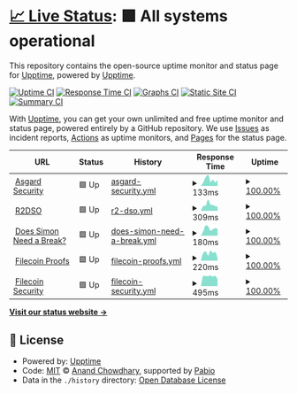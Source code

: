 # [📈 Live Status](https://upptime.github.io/upptime): <!--live status--> **🟩 All systems operational**

This repository contains the open-source uptime monitor and status page for [Upptime](https://upptime.js.org), powered by [Upptime](https://github.com/upptime/upptime).

[![Uptime CI](https://github.com/relotnek/asgarduptime/workflows/Uptime%20CI/badge.svg)](https://github.com/relotnek/asgarduptime/actions?query=workflow%3A%22Uptime+CI%22)
[![Response Time CI](https://github.com/relotnek/asgarduptime/workflows/Response%20Time%20CI/badge.svg)](https://github.com/relotnek/asgarduptime/actions?query=workflow%3A%22Response+Time+CI%22)
[![Graphs CI](https://github.com/relotnek/asgarduptime/workflows/Graphs%20CI/badge.svg)](https://github.com/relotnek/asgarduptime/actions?query=workflow%3A%22Graphs+CI%22)
[![Static Site CI](https://github.com/relotnek/asgarduptime/workflows/Static%20Site%20CI/badge.svg)](https://github.com/relotnek/asgarduptime/actions?query=workflow%3A%22Static+Site+CI%22)
[![Summary CI](https://github.com/relotnek/asgarduptime/workflows/Summary%20CI/badge.svg)](https://github.com/relotnek/asgarduptime/actions?query=workflow%3A%22Summary+CI%22)

With [Upptime](https://upptime.js.org), you can get your own unlimited and free uptime monitor and status page, powered entirely by a GitHub repository. We use [Issues](https://github.com/upptime/upptime/issues) as incident reports, [Actions](https://github.com/relotnek/asgarduptime/actions) as uptime monitors, and [Pages](https://upptime.github.io/upptime) for the status page.

<!--start: status pages-->
<!-- This summary is generated by Upptime (https://github.com/upptime/upptime) -->
<!-- Do not edit this manually, your changes will be overwritten -->
<!-- prettier-ignore -->
| URL | Status | History | Response Time | Uptime |
| --- | ------ | ------- | ------------- | ------ |
| <img alt="" src="https://icons.duckduckgo.com/ip3/www.asgardsec.com.ico" height="13"> [Asgard Security](https://www.asgardsec.com) | 🟩 Up | [asgard-security.yml](https://github.com/relotnek/asgarduptime/commits/HEAD/history/asgard-security.yml) | <details><summary><img alt="Response time graph" src="./graphs/asgard-security/response-time-week.png" height="20"> 133ms</summary><br><a href="https://relotnek.github.io/asgarduptime/history/asgard-security"><img alt="Response time 120" src="https://img.shields.io/endpoint?url=https%3A%2F%2Fraw.githubusercontent.com%2Frelotnek%2Fasgarduptime%2FHEAD%2Fapi%2Fasgard-security%2Fresponse-time.json"></a><br><a href="https://relotnek.github.io/asgarduptime/history/asgard-security"><img alt="24-hour response time 64" src="https://img.shields.io/endpoint?url=https%3A%2F%2Fraw.githubusercontent.com%2Frelotnek%2Fasgarduptime%2FHEAD%2Fapi%2Fasgard-security%2Fresponse-time-day.json"></a><br><a href="https://relotnek.github.io/asgarduptime/history/asgard-security"><img alt="7-day response time 133" src="https://img.shields.io/endpoint?url=https%3A%2F%2Fraw.githubusercontent.com%2Frelotnek%2Fasgarduptime%2FHEAD%2Fapi%2Fasgard-security%2Fresponse-time-week.json"></a><br><a href="https://relotnek.github.io/asgarduptime/history/asgard-security"><img alt="30-day response time 133" src="https://img.shields.io/endpoint?url=https%3A%2F%2Fraw.githubusercontent.com%2Frelotnek%2Fasgarduptime%2FHEAD%2Fapi%2Fasgard-security%2Fresponse-time-month.json"></a><br><a href="https://relotnek.github.io/asgarduptime/history/asgard-security"><img alt="1-year response time 120" src="https://img.shields.io/endpoint?url=https%3A%2F%2Fraw.githubusercontent.com%2Frelotnek%2Fasgarduptime%2FHEAD%2Fapi%2Fasgard-security%2Fresponse-time-year.json"></a></details> | <details><summary><a href="https://relotnek.github.io/asgarduptime/history/asgard-security">100.00%</a></summary><a href="https://relotnek.github.io/asgarduptime/history/asgard-security"><img alt="All-time uptime 100.00%" src="https://img.shields.io/endpoint?url=https%3A%2F%2Fraw.githubusercontent.com%2Frelotnek%2Fasgarduptime%2FHEAD%2Fapi%2Fasgard-security%2Fuptime.json"></a><br><a href="https://relotnek.github.io/asgarduptime/history/asgard-security"><img alt="24-hour uptime 100.00%" src="https://img.shields.io/endpoint?url=https%3A%2F%2Fraw.githubusercontent.com%2Frelotnek%2Fasgarduptime%2FHEAD%2Fapi%2Fasgard-security%2Fuptime-day.json"></a><br><a href="https://relotnek.github.io/asgarduptime/history/asgard-security"><img alt="7-day uptime 100.00%" src="https://img.shields.io/endpoint?url=https%3A%2F%2Fraw.githubusercontent.com%2Frelotnek%2Fasgarduptime%2FHEAD%2Fapi%2Fasgard-security%2Fuptime-week.json"></a><br><a href="https://relotnek.github.io/asgarduptime/history/asgard-security"><img alt="30-day uptime 100.00%" src="https://img.shields.io/endpoint?url=https%3A%2F%2Fraw.githubusercontent.com%2Frelotnek%2Fasgarduptime%2FHEAD%2Fapi%2Fasgard-security%2Fuptime-month.json"></a><br><a href="https://relotnek.github.io/asgarduptime/history/asgard-security"><img alt="1-year uptime 100.00%" src="https://img.shields.io/endpoint?url=https%3A%2F%2Fraw.githubusercontent.com%2Frelotnek%2Fasgarduptime%2FHEAD%2Fapi%2Fasgard-security%2Fuptime-year.json"></a></details>
| <img alt="" src="https://icons.duckduckgo.com/ip3/www.r2dso.com.ico" height="13"> [R2DSO](https://www.r2dso.com) | 🟩 Up | [r2-dso.yml](https://github.com/relotnek/asgarduptime/commits/HEAD/history/r2-dso.yml) | <details><summary><img alt="Response time graph" src="./graphs/r2-dso/response-time-week.png" height="20"> 309ms</summary><br><a href="https://relotnek.github.io/asgarduptime/history/r2-dso"><img alt="Response time 320" src="https://img.shields.io/endpoint?url=https%3A%2F%2Fraw.githubusercontent.com%2Frelotnek%2Fasgarduptime%2FHEAD%2Fapi%2Fr2-dso%2Fresponse-time.json"></a><br><a href="https://relotnek.github.io/asgarduptime/history/r2-dso"><img alt="24-hour response time 517" src="https://img.shields.io/endpoint?url=https%3A%2F%2Fraw.githubusercontent.com%2Frelotnek%2Fasgarduptime%2FHEAD%2Fapi%2Fr2-dso%2Fresponse-time-day.json"></a><br><a href="https://relotnek.github.io/asgarduptime/history/r2-dso"><img alt="7-day response time 309" src="https://img.shields.io/endpoint?url=https%3A%2F%2Fraw.githubusercontent.com%2Frelotnek%2Fasgarduptime%2FHEAD%2Fapi%2Fr2-dso%2Fresponse-time-week.json"></a><br><a href="https://relotnek.github.io/asgarduptime/history/r2-dso"><img alt="30-day response time 319" src="https://img.shields.io/endpoint?url=https%3A%2F%2Fraw.githubusercontent.com%2Frelotnek%2Fasgarduptime%2FHEAD%2Fapi%2Fr2-dso%2Fresponse-time-month.json"></a><br><a href="https://relotnek.github.io/asgarduptime/history/r2-dso"><img alt="1-year response time 320" src="https://img.shields.io/endpoint?url=https%3A%2F%2Fraw.githubusercontent.com%2Frelotnek%2Fasgarduptime%2FHEAD%2Fapi%2Fr2-dso%2Fresponse-time-year.json"></a></details> | <details><summary><a href="https://relotnek.github.io/asgarduptime/history/r2-dso">100.00%</a></summary><a href="https://relotnek.github.io/asgarduptime/history/r2-dso"><img alt="All-time uptime 100.00%" src="https://img.shields.io/endpoint?url=https%3A%2F%2Fraw.githubusercontent.com%2Frelotnek%2Fasgarduptime%2FHEAD%2Fapi%2Fr2-dso%2Fuptime.json"></a><br><a href="https://relotnek.github.io/asgarduptime/history/r2-dso"><img alt="24-hour uptime 100.00%" src="https://img.shields.io/endpoint?url=https%3A%2F%2Fraw.githubusercontent.com%2Frelotnek%2Fasgarduptime%2FHEAD%2Fapi%2Fr2-dso%2Fuptime-day.json"></a><br><a href="https://relotnek.github.io/asgarduptime/history/r2-dso"><img alt="7-day uptime 100.00%" src="https://img.shields.io/endpoint?url=https%3A%2F%2Fraw.githubusercontent.com%2Frelotnek%2Fasgarduptime%2FHEAD%2Fapi%2Fr2-dso%2Fuptime-week.json"></a><br><a href="https://relotnek.github.io/asgarduptime/history/r2-dso"><img alt="30-day uptime 100.00%" src="https://img.shields.io/endpoint?url=https%3A%2F%2Fraw.githubusercontent.com%2Frelotnek%2Fasgarduptime%2FHEAD%2Fapi%2Fr2-dso%2Fuptime-month.json"></a><br><a href="https://relotnek.github.io/asgarduptime/history/r2-dso"><img alt="1-year uptime 100.00%" src="https://img.shields.io/endpoint?url=https%3A%2F%2Fraw.githubusercontent.com%2Frelotnek%2Fasgarduptime%2FHEAD%2Fapi%2Fr2-dso%2Fuptime-year.json"></a></details>
| <img alt="" src="https://icons.duckduckgo.com/ip3/doessimonneedabreak.com.ico" height="13"> [Does Simon Need a Break?](http://doessimonneedabreak.com) | 🟩 Up | [does-simon-need-a-break.yml](https://github.com/relotnek/asgarduptime/commits/HEAD/history/does-simon-need-a-break.yml) | <details><summary><img alt="Response time graph" src="./graphs/does-simon-need-a-break/response-time-week.png" height="20"> 180ms</summary><br><a href="https://relotnek.github.io/asgarduptime/history/does-simon-need-a-break"><img alt="Response time 178" src="https://img.shields.io/endpoint?url=https%3A%2F%2Fraw.githubusercontent.com%2Frelotnek%2Fasgarduptime%2FHEAD%2Fapi%2Fdoes-simon-need-a-break%2Fresponse-time.json"></a><br><a href="https://relotnek.github.io/asgarduptime/history/does-simon-need-a-break"><img alt="24-hour response time 255" src="https://img.shields.io/endpoint?url=https%3A%2F%2Fraw.githubusercontent.com%2Frelotnek%2Fasgarduptime%2FHEAD%2Fapi%2Fdoes-simon-need-a-break%2Fresponse-time-day.json"></a><br><a href="https://relotnek.github.io/asgarduptime/history/does-simon-need-a-break"><img alt="7-day response time 180" src="https://img.shields.io/endpoint?url=https%3A%2F%2Fraw.githubusercontent.com%2Frelotnek%2Fasgarduptime%2FHEAD%2Fapi%2Fdoes-simon-need-a-break%2Fresponse-time-week.json"></a><br><a href="https://relotnek.github.io/asgarduptime/history/does-simon-need-a-break"><img alt="30-day response time 189" src="https://img.shields.io/endpoint?url=https%3A%2F%2Fraw.githubusercontent.com%2Frelotnek%2Fasgarduptime%2FHEAD%2Fapi%2Fdoes-simon-need-a-break%2Fresponse-time-month.json"></a><br><a href="https://relotnek.github.io/asgarduptime/history/does-simon-need-a-break"><img alt="1-year response time 178" src="https://img.shields.io/endpoint?url=https%3A%2F%2Fraw.githubusercontent.com%2Frelotnek%2Fasgarduptime%2FHEAD%2Fapi%2Fdoes-simon-need-a-break%2Fresponse-time-year.json"></a></details> | <details><summary><a href="https://relotnek.github.io/asgarduptime/history/does-simon-need-a-break">100.00%</a></summary><a href="https://relotnek.github.io/asgarduptime/history/does-simon-need-a-break"><img alt="All-time uptime 100.00%" src="https://img.shields.io/endpoint?url=https%3A%2F%2Fraw.githubusercontent.com%2Frelotnek%2Fasgarduptime%2FHEAD%2Fapi%2Fdoes-simon-need-a-break%2Fuptime.json"></a><br><a href="https://relotnek.github.io/asgarduptime/history/does-simon-need-a-break"><img alt="24-hour uptime 100.00%" src="https://img.shields.io/endpoint?url=https%3A%2F%2Fraw.githubusercontent.com%2Frelotnek%2Fasgarduptime%2FHEAD%2Fapi%2Fdoes-simon-need-a-break%2Fuptime-day.json"></a><br><a href="https://relotnek.github.io/asgarduptime/history/does-simon-need-a-break"><img alt="7-day uptime 100.00%" src="https://img.shields.io/endpoint?url=https%3A%2F%2Fraw.githubusercontent.com%2Frelotnek%2Fasgarduptime%2FHEAD%2Fapi%2Fdoes-simon-need-a-break%2Fuptime-week.json"></a><br><a href="https://relotnek.github.io/asgarduptime/history/does-simon-need-a-break"><img alt="30-day uptime 100.00%" src="https://img.shields.io/endpoint?url=https%3A%2F%2Fraw.githubusercontent.com%2Frelotnek%2Fasgarduptime%2FHEAD%2Fapi%2Fdoes-simon-need-a-break%2Fuptime-month.json"></a><br><a href="https://relotnek.github.io/asgarduptime/history/does-simon-need-a-break"><img alt="1-year uptime 100.00%" src="https://img.shields.io/endpoint?url=https%3A%2F%2Fraw.githubusercontent.com%2Frelotnek%2Fasgarduptime%2FHEAD%2Fapi%2Fdoes-simon-need-a-break%2Fuptime-year.json"></a></details>
| <img alt="" src="https://icons.duckduckgo.com/ip3/proofs.filecoin.io.ico" height="13"> [Filecoin Proofs](https://proofs.filecoin.io) | 🟩 Up | [filecoin-proofs.yml](https://github.com/relotnek/asgarduptime/commits/HEAD/history/filecoin-proofs.yml) | <details><summary><img alt="Response time graph" src="./graphs/filecoin-proofs/response-time-week.png" height="20"> 220ms</summary><br><a href="https://relotnek.github.io/asgarduptime/history/filecoin-proofs"><img alt="Response time 295" src="https://img.shields.io/endpoint?url=https%3A%2F%2Fraw.githubusercontent.com%2Frelotnek%2Fasgarduptime%2FHEAD%2Fapi%2Ffilecoin-proofs%2Fresponse-time.json"></a><br><a href="https://relotnek.github.io/asgarduptime/history/filecoin-proofs"><img alt="24-hour response time 202" src="https://img.shields.io/endpoint?url=https%3A%2F%2Fraw.githubusercontent.com%2Frelotnek%2Fasgarduptime%2FHEAD%2Fapi%2Ffilecoin-proofs%2Fresponse-time-day.json"></a><br><a href="https://relotnek.github.io/asgarduptime/history/filecoin-proofs"><img alt="7-day response time 220" src="https://img.shields.io/endpoint?url=https%3A%2F%2Fraw.githubusercontent.com%2Frelotnek%2Fasgarduptime%2FHEAD%2Fapi%2Ffilecoin-proofs%2Fresponse-time-week.json"></a><br><a href="https://relotnek.github.io/asgarduptime/history/filecoin-proofs"><img alt="30-day response time 401" src="https://img.shields.io/endpoint?url=https%3A%2F%2Fraw.githubusercontent.com%2Frelotnek%2Fasgarduptime%2FHEAD%2Fapi%2Ffilecoin-proofs%2Fresponse-time-month.json"></a><br><a href="https://relotnek.github.io/asgarduptime/history/filecoin-proofs"><img alt="1-year response time 295" src="https://img.shields.io/endpoint?url=https%3A%2F%2Fraw.githubusercontent.com%2Frelotnek%2Fasgarduptime%2FHEAD%2Fapi%2Ffilecoin-proofs%2Fresponse-time-year.json"></a></details> | <details><summary><a href="https://relotnek.github.io/asgarduptime/history/filecoin-proofs">100.00%</a></summary><a href="https://relotnek.github.io/asgarduptime/history/filecoin-proofs"><img alt="All-time uptime 99.77%" src="https://img.shields.io/endpoint?url=https%3A%2F%2Fraw.githubusercontent.com%2Frelotnek%2Fasgarduptime%2FHEAD%2Fapi%2Ffilecoin-proofs%2Fuptime.json"></a><br><a href="https://relotnek.github.io/asgarduptime/history/filecoin-proofs"><img alt="24-hour uptime 100.00%" src="https://img.shields.io/endpoint?url=https%3A%2F%2Fraw.githubusercontent.com%2Frelotnek%2Fasgarduptime%2FHEAD%2Fapi%2Ffilecoin-proofs%2Fuptime-day.json"></a><br><a href="https://relotnek.github.io/asgarduptime/history/filecoin-proofs"><img alt="7-day uptime 100.00%" src="https://img.shields.io/endpoint?url=https%3A%2F%2Fraw.githubusercontent.com%2Frelotnek%2Fasgarduptime%2FHEAD%2Fapi%2Ffilecoin-proofs%2Fuptime-week.json"></a><br><a href="https://relotnek.github.io/asgarduptime/history/filecoin-proofs"><img alt="30-day uptime 99.51%" src="https://img.shields.io/endpoint?url=https%3A%2F%2Fraw.githubusercontent.com%2Frelotnek%2Fasgarduptime%2FHEAD%2Fapi%2Ffilecoin-proofs%2Fuptime-month.json"></a><br><a href="https://relotnek.github.io/asgarduptime/history/filecoin-proofs"><img alt="1-year uptime 99.77%" src="https://img.shields.io/endpoint?url=https%3A%2F%2Fraw.githubusercontent.com%2Frelotnek%2Fasgarduptime%2FHEAD%2Fapi%2Ffilecoin-proofs%2Fuptime-year.json"></a></details>
| <img alt="" src="https://icons.duckduckgo.com/ip3/security.filecoin.io.ico" height="13"> [Filecoin Security](https://security.filecoin.io) | 🟩 Up | [filecoin-security.yml](https://github.com/relotnek/asgarduptime/commits/HEAD/history/filecoin-security.yml) | <details><summary><img alt="Response time graph" src="./graphs/filecoin-security/response-time-week.png" height="20"> 495ms</summary><br><a href="https://relotnek.github.io/asgarduptime/history/filecoin-security"><img alt="Response time 510" src="https://img.shields.io/endpoint?url=https%3A%2F%2Fraw.githubusercontent.com%2Frelotnek%2Fasgarduptime%2FHEAD%2Fapi%2Ffilecoin-security%2Fresponse-time.json"></a><br><a href="https://relotnek.github.io/asgarduptime/history/filecoin-security"><img alt="24-hour response time 421" src="https://img.shields.io/endpoint?url=https%3A%2F%2Fraw.githubusercontent.com%2Frelotnek%2Fasgarduptime%2FHEAD%2Fapi%2Ffilecoin-security%2Fresponse-time-day.json"></a><br><a href="https://relotnek.github.io/asgarduptime/history/filecoin-security"><img alt="7-day response time 495" src="https://img.shields.io/endpoint?url=https%3A%2F%2Fraw.githubusercontent.com%2Frelotnek%2Fasgarduptime%2FHEAD%2Fapi%2Ffilecoin-security%2Fresponse-time-week.json"></a><br><a href="https://relotnek.github.io/asgarduptime/history/filecoin-security"><img alt="30-day response time 582" src="https://img.shields.io/endpoint?url=https%3A%2F%2Fraw.githubusercontent.com%2Frelotnek%2Fasgarduptime%2FHEAD%2Fapi%2Ffilecoin-security%2Fresponse-time-month.json"></a><br><a href="https://relotnek.github.io/asgarduptime/history/filecoin-security"><img alt="1-year response time 510" src="https://img.shields.io/endpoint?url=https%3A%2F%2Fraw.githubusercontent.com%2Frelotnek%2Fasgarduptime%2FHEAD%2Fapi%2Ffilecoin-security%2Fresponse-time-year.json"></a></details> | <details><summary><a href="https://relotnek.github.io/asgarduptime/history/filecoin-security">100.00%</a></summary><a href="https://relotnek.github.io/asgarduptime/history/filecoin-security"><img alt="All-time uptime 99.96%" src="https://img.shields.io/endpoint?url=https%3A%2F%2Fraw.githubusercontent.com%2Frelotnek%2Fasgarduptime%2FHEAD%2Fapi%2Ffilecoin-security%2Fuptime.json"></a><br><a href="https://relotnek.github.io/asgarduptime/history/filecoin-security"><img alt="24-hour uptime 100.00%" src="https://img.shields.io/endpoint?url=https%3A%2F%2Fraw.githubusercontent.com%2Frelotnek%2Fasgarduptime%2FHEAD%2Fapi%2Ffilecoin-security%2Fuptime-day.json"></a><br><a href="https://relotnek.github.io/asgarduptime/history/filecoin-security"><img alt="7-day uptime 100.00%" src="https://img.shields.io/endpoint?url=https%3A%2F%2Fraw.githubusercontent.com%2Frelotnek%2Fasgarduptime%2FHEAD%2Fapi%2Ffilecoin-security%2Fuptime-week.json"></a><br><a href="https://relotnek.github.io/asgarduptime/history/filecoin-security"><img alt="30-day uptime 99.89%" src="https://img.shields.io/endpoint?url=https%3A%2F%2Fraw.githubusercontent.com%2Frelotnek%2Fasgarduptime%2FHEAD%2Fapi%2Ffilecoin-security%2Fuptime-month.json"></a><br><a href="https://relotnek.github.io/asgarduptime/history/filecoin-security"><img alt="1-year uptime 99.96%" src="https://img.shields.io/endpoint?url=https%3A%2F%2Fraw.githubusercontent.com%2Frelotnek%2Fasgarduptime%2FHEAD%2Fapi%2Ffilecoin-security%2Fuptime-year.json"></a></details>

<!--end: status pages-->

[**Visit our status website →**](https://relotnek.github.io/asgarduptime)

## 📄 License

- Powered by: [Upptime](https://github.com/upptime/upptime)
- Code: [MIT](./LICENSE) © [Anand Chowdhary](https://anandchowdhary.com), supported by [Pabio](https://pabio.com)
- Data in the `./history` directory: [Open Database License](https://opendatacommons.org/licenses/odbl/1-0/)
